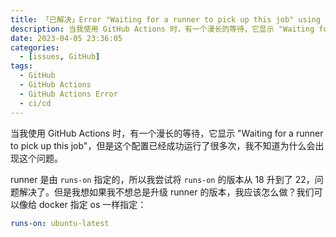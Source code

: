 ```yaml
---
title: 「已解决」Error "Waiting for a runner to pick up this job" using GitHub Actions
description: 当我使用 GitHub Actions 时，有一个漫长的等待，它显示 "Waiting for a runner to pick up this job"，但是这个配置已经成功运行了很多次，我不知道为什么会出现这个问题。
date: 2023-04-05 23:36:05
categories:
  - [issues, GitHub]
tags:
  - GitHub
  - GitHub Actions
  - GitHub Actions Error
  - ci/cd
---
```


当我使用 GitHub Actions 时，有一个漫长的等待，它显示 "Waiting for a runner to pick up this job"，但是这个配置已经成功运行了很多次，我不知道为什么会出现这个问题。

runner 是由 `runs-on` 指定的，所以我尝试将 `runs-on` 的版本从 18 升到了 22，问题解决了。但是我想如果我不想总是升级 runner 的版本，我应该怎么做？我们可以像给 docker 指定 os 一样指定：

```yml
runs-on: ubuntu-latest
```
